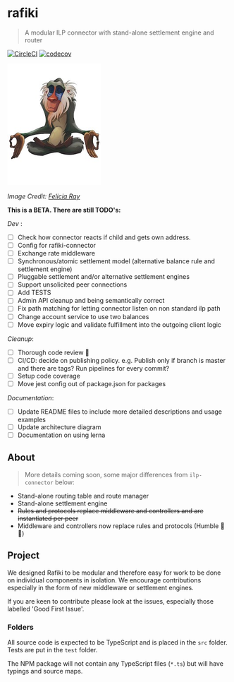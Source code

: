 # rafiki

> A modular ILP connector with stand-alone settlement engine and router

<!-- [![NPM Package](https://img.shields.io/npm/v/ilp-routing.svg?style=flat)](https://npmjs.org/package/ilp-routing) -->
[![CircleCI](https://circleci.com/gh/interledgerjs/rafiki.svg?style=shield)](https://circleci.com/gh/interledgerjs/rafiki)
[![codecov](https://codecov.io/gh/interledgerjs/rafiki/branch/master/graph/badge.svg)](https://codecov.io/gh/interledgerjs/rafiki)

![rafiki](./media/rafiki.jpeg)

_Image Credit: [Felicia Ray](https://www.redbubble.com/people/feliciaray/works/29271134-rafiki?p=poster)_

**This is a BETA. There are still TODO's:**

*Dev* :
 - [ ] Check how connector reacts if child and gets own address.
 - [ ] Config for rafiki-connector
 - [ ] Exchange rate middleware
 - [ ] Synchronous/atomic settlement model (alternative balance rule and settlement engine)
 - [ ] Pluggable settlement and/or alternative settlement engines
 - [ ] Support unsolicited peer connections
 - [ ] Add TESTS
 - [ ] Admin API cleanup and being semantically correct 
 - [ ] Fix path matching for letting connector listen on non standard ilp path
 - [ ] Change account service to use two balances
 - [ ] Move expiry logic and validate fulfillment into the outgoing client logic
 
*Cleanup*:
 - [ ] Thorough code review 😬
 - [ ] CI/CD: decide on publishing policy. e.g. Publish only if branch is master and there are tags? Run pipelines for every commit?
 - [ ] Setup code coverage
 - [ ] Move jest config out of package.json for packages
 
*Documentation*:
 - [ ] Update README files to include more detailed descriptions and usage examples
 - [ ] Update architecture diagram
 - [ ] Documentation on using lerna 
 
## About

> More details coming soon, some major differences from `ilp-connector` below:

 - Stand-alone routing table and route manager
 - Stand-alone settlement engine
 - ~~Rules and protocols replace middleware and controllers and are instantiated per peer~~
 - Middleware and controllers now replace rules and protocols (Humble 🥧 🤣)
 

## Project

We designed Rafiki to be modular and therefore easy for work to be done on individual components in isolation. We encourage contributions especially in the form of new middleware or settlement engines.

If you are keen to contribute please look at the issues, especially those labelled 'Good First Issue'.

### Folders

All source code is expected to be TypeScript and is placed in the `src` folder. Tests are put in the `test` folder.

The NPM package will not contain any TypeScript files (`*.ts`) but will have typings and source maps.
